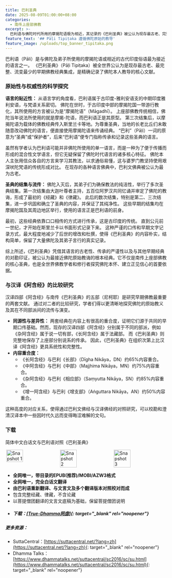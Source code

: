 ```yaml
---
title: 巴利圣典
date: 2025-08-09T01:00:00+08:00
categories:
  - 南传上座部佛教
excerpt: >-
  巴利语与佛陀时代所用的摩揭陀语极为相近，其记录的《巴利圣典》被公认为现存最古老、完整的早期佛教经典。语言学的考证与严谨的结集传承，保证了其内容的原始性。佛陀入灭后，弟子们通过多次结集，以口传心授的方式确立了教法，后于公元前一世纪在斯里兰卡首次书面记录，最大限度地保留了佛陀的原始教诲。
feature_text: '## Pāḷi Tipiṭaka 遵循佛陀原始的教导'
feature_image: /uploads/top_banner_tipitaka.png
---
```

巴利语（Pāli）是与佛陀及弟子所使用的摩揭陀语或相近的古代印度俗语最为接近的语言之一。 《巴利圣典》（Pāḷi Tipiṭaka）被全世界公认为是现存最古老、最完整、流变最少的早期佛教经典集成，是精确记录了佛陀本人教导的核心文献。

### 原始性与权威性的科学探究

**语言的贴近性：** 从语言学的角度看，巴利语属于古印度-雅利安语支的中期印度雅利安语，与梵语关系密切。 佛陀在世时，于古印度中部的摩揭陀国一带游行教化，其所使用的方言被认为是“摩揭陀语”（Māgadhī）。 上座部佛教传统相信，佛陀当年说法所使用的就是摩揭-陀语，而巴利语正是其原型。 第三次结集后，以摩揭陀语为载体的佛教经典传入斯里兰卡等地。为尊重圣典，当地的长老比丘们未敢随意改动佛陀的语言，便直接使用摩揭陀语来传诵经典。 “巴利”（Pāḷi）一词的原意为“圣典”或“保护者”，后来“巴利语”便专门指称传承和记录这些圣典的语言。

虽然有学者认为巴利语可能并非佛陀所使用的单一语言，而是一种为了便于传播而形成的混合性文学语言，但它无疑保留了佛陀时代语言的诸多核心特征。 佛陀本人主张用信众各自的方言来学习其教法，以求通俗易懂，这与婆罗门教坚持使用艰深吠陀梵语的传统形成对比。 在现存的各种语言佛典中，巴利文佛典被公认为最为古老。

**圣典的结集与流传：** 佛陀入灭后，其弟子们为确保教法的纯洁性，举行了多次圣典结集。第一次结集由大迦叶尊者主持，五百位阿罗汉共同忆诵并审定了佛陀的教诲，形成了最初的《经藏》和《律藏》。 此后的数次结集，特别是第二、三次结集，进一步巩固和确立了圣典的内容，并保证了其纯净性。 这些早期的结集均在摩揭陀国及其周边地区举行，使用的语言正是巴利语的前身。

最初，这些经典依靠口口相传的方式进行传承，这是古印度的传统。 直到公元前一世纪，才开始在斯里兰卡以书面形式记录下来。 这种严谨的口传和早期文字记录方式，最大程度地减少了后世的增改和杜撰，使得《巴利圣典》的内容朴实，结构简单，保留了大量佛陀及其弟子言行的真实记录。

综上所述，《巴利圣典》凭借其语言的古老性、传承的严谨性以及与其他早期经典的对勘印证，被公认为最接近佛陀原始教诲的根本经典。它不仅是南传上座部佛教的核心圣典，也是全世界佛教学者和修行者探究佛陀本怀、建立正见信心的首要依据。

### 与汉译《阿含经》的比较研究

汉译四部《阿含经》与南传《巴利圣典》的五部（尼柯耶）是研究早期佛教最重要的两套文献。 通过对二者的比较研究，学者们得以更清晰地探究佛陀的原始教义及其在不同部派间的流传与演变。

* **同源性与差异性：** 两套经典在内容上有很高的重合度，证明它们源于共同的早期口传基础。然而，现存的汉译四部《阿含经》分别属于不同的部派，例如《杂阿含经》属于说一切有部，《长阿含经》属于法藏部。 而《巴利圣典》则完整地保存了上座部分别说系的传承。 因此，《巴利圣典》在组织次第上比汉译《阿含经》更具系统性和完整性。
* **内容重合度：**
  * 《长阿含经》与巴利《长部》（Dīgha Nikāya，DN）约65%内容重合。
  * 《中阿含经》与巴利《中部》（Majjhima Nikāya，MN）约75%内容重合。
  * 《杂阿含经》与巴利《相应部》（Saṃyutta Nikāya，SN）约85%内容重合。
  * 《增一阿含经》与巴利《增支部》（Aṅguttara Nikāya，AN）约50%内容重合。

这种高度的对应关系，使得通过巴利文佛经与汉译佛经的对照研究，可以校勘和澄清汉译本中一些因时代久远而变得晦涩难解的文句。

### 下载

简体中文白话文与巴利语对照《巴利圣典》

<div style="display: flex; justify-content: space-around;">
  <img src="/uploads/tipitaka_snapshot_1.webp" alt="Snapshot 1" width="32%" />
  <img src="/uploads/tipitaka_snapshot_2.webp" alt="Snapshot 2" width="32%" />
  <img src="/uploads/tipitaka_snapshot_3.webp" alt="Snapshot 3" width="32%" />
</div>

* **全网唯一，带目录的EPUB(推荐)/MOBI/AZW3格式**
* **全网唯一，完全白话文翻译**
* **由巴利语重新翻译、与文言文及多个翻译版本对照校对而成**
* 包含完整经藏、律藏，不含论藏
* 以菩提僧团翻译的文言文底稿为基础，保留菩提僧团说明
* ##### 下载：[\[True-Dhamma网盘\]](https://download.true-dhamma.com/%E5%B7%B4%E5%88%A9%E5%9C%A3%E5%85%B8%20Tipitaka/){: target="_blank" rel="noopener"}

##### 更多资源：

* SuttaCentral：[https://suttacentral.net/?lang=zh](https://suttacentral.net/?lang=zh){: target="_blank" rel="noopener"}
* Dhamma Talks：[https://www.dhammatalks.net/suttacentral/sc2016/sc/su.html](https://www.dhammatalks.net/suttacentral/sc2016/sc/su.html){: target="_blank" rel="noopener"}